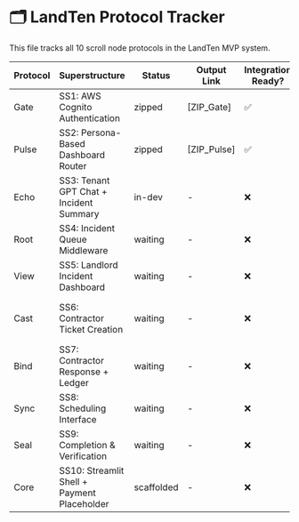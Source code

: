 # 🗂 LandTen Protocol Tracker

This file tracks all 10 scroll node protocols in the LandTen MVP system.

| Protocol | Superstructure                         | Status     | Output Link | Integration Ready? | Last Updated | Notes                             |
|----------|-----------------------------------------|------------|-------------|---------------------|---------------|-----------------------------------|
| Gate     | SS1: AWS Cognito Authentication         | zipped     | [ZIP_Gate]  | ✅                  | 2025-03-31    | Persona saved in DynamoDB         |
| Pulse    | SS2: Persona-Based Dashboard Router     | zipped     | [ZIP_Pulse] | ✅                  | 2025-03-31    | Routing by persona tested         |
| Echo     | SS3: Tenant GPT Chat + Incident Summary | in-dev     | -           | ❌                  | 2025-03-31    | GPT not yet connected             |
| Root     | SS4: Incident Queue Middleware          | waiting    | -           | ❌                  | 2025-03-31    | Waiting for incident output       |
| View     | SS5: Landlord Incident Dashboard        | waiting    | -           | ❌                  | 2025-03-31    | UI layout needed                  |
| Cast     | SS6: Contractor Ticket Creation         | waiting    | -           | ❌                  | 2025-03-31    | Contractor type matcher not wired |
| Bind     | SS7: Contractor Response + Ledger       | waiting    | -           | ❌                  | 2025-03-31    | Bid interaction logic to be built |
| Sync     | SS8: Scheduling Interface               | waiting    | -           | ❌                  | 2025-03-31    | Needs calendar logic              |
| Seal     | SS9: Completion & Verification          | waiting    | -           | ❌                  | 2025-03-31    | Photo/text confirmation path TBD  |
| Core     | SS10: Streamlit Shell + Payment Placeholder | scaffolded | -           | ❌                  | 2025-03-31    | Streamlit app shell exists        |
